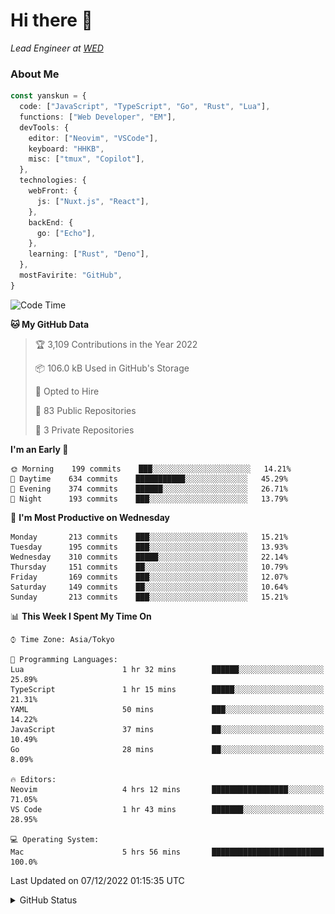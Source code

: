 # Hi there&nbsp;:wave:

_Lead Engineer at [WED](https://github.com/wedinc)_

### About Me

```ts
const yanskun = {
  code: ["JavaScript", "TypeScript", "Go", "Rust", "Lua"],
  functions: ["Web Developer", "EM"],
  devTools: {
    editor: ["Neovim", "VSCode"],
    keyboard: "HHKB",
    misc: ["tmux", "Copilot"],
  },
  technologies: {
    webFront: {
      js: ["Nuxt.js", "React"],
    },
    backEnd: {
      go: ["Echo"],
    },
    learning: ["Rust", "Deno"],
  },
  mostFavirite: "GitHub",
}
```

<!--START_SECTION:waka-->
![Code Time](http://img.shields.io/badge/Code%20Time-7%20hrs%2042%20mins-blue)

**🐱 My GitHub Data** 

> 🏆 3,109 Contributions in the Year 2022
 > 
> 📦 106.0 kB Used in GitHub's Storage 
 > 
> 💼 Opted to Hire
 > 
> 📜 83 Public Repositories 
 > 
> 🔑 3 Private Repositories  
 > 
**I'm an Early 🐤** 

```text
🌞 Morning    199 commits    ███░░░░░░░░░░░░░░░░░░░░░░   14.21% 
🌆 Daytime    634 commits    ███████████░░░░░░░░░░░░░░   45.29% 
🌃 Evening    374 commits    ██████░░░░░░░░░░░░░░░░░░░   26.71% 
🌙 Night      193 commits    ███░░░░░░░░░░░░░░░░░░░░░░   13.79%

```
📅 **I'm Most Productive on Wednesday** 

```text
Monday       213 commits    ███░░░░░░░░░░░░░░░░░░░░░░   15.21% 
Tuesday      195 commits    ███░░░░░░░░░░░░░░░░░░░░░░   13.93% 
Wednesday    310 commits    █████░░░░░░░░░░░░░░░░░░░░   22.14% 
Thursday     151 commits    ██░░░░░░░░░░░░░░░░░░░░░░░   10.79% 
Friday       169 commits    ███░░░░░░░░░░░░░░░░░░░░░░   12.07% 
Saturday     149 commits    ██░░░░░░░░░░░░░░░░░░░░░░░   10.64% 
Sunday       213 commits    ███░░░░░░░░░░░░░░░░░░░░░░   15.21%

```


📊 **This Week I Spent My Time On** 

```text
⌚︎ Time Zone: Asia/Tokyo

💬 Programming Languages: 
Lua                      1 hr 32 mins        ██████░░░░░░░░░░░░░░░░░░░   25.89% 
TypeScript               1 hr 15 mins        █████░░░░░░░░░░░░░░░░░░░░   21.31% 
YAML                     50 mins             ███░░░░░░░░░░░░░░░░░░░░░░   14.22% 
JavaScript               37 mins             ██░░░░░░░░░░░░░░░░░░░░░░░   10.49% 
Go                       28 mins             ██░░░░░░░░░░░░░░░░░░░░░░░   8.09%

🔥 Editors: 
Neovim                   4 hrs 12 mins       █████████████████░░░░░░░░   71.05% 
VS Code                  1 hr 43 mins        ███████░░░░░░░░░░░░░░░░░░   28.95%

💻 Operating System: 
Mac                      5 hrs 56 mins       █████████████████████████   100.0%

```


 Last Updated on 07/12/2022 01:15:35 UTC
<!--END_SECTION:waka-->

<details>
<summary>GitHub Status</summary>
<picture>
  <source media="(prefers-color-scheme: dark)" srcset="https://raw.githubusercontent.com/yanskun/yanskun/master/profile-summary-card-output/nord_dark/0-profile-details.svg">
 <img src="https://raw.githubusercontent.com/yanskun/yanskun/master/profile-summary-card-output/default/0-profile-details.svg">
</picture>
<br>
<picture>
  <source media="(prefers-color-scheme: dark)" srcset="https://raw.githubusercontent.com/yanskun/yanskun/master/profile-summary-card-output/nord_dark/1-repos-per-language.svg">
 <img src="https://raw.githubusercontent.com/yanskun/yanskun/master/profile-summary-card-output/default/1-repos-per-language.svg">
</picture>
<picture>
  <source media="(prefers-color-scheme: dark)" srcset="https://raw.githubusercontent.com/yanskun/yanskun/master/profile-summary-card-output/nord_dark/2-most-commit-language.svg">
 <img src="https://raw.githubusercontent.com/yanskun/yanskun/master/profile-summary-card-output/default/2-most-commit-language.svg">
</picture>
<br>
<picture>
  <source media="(prefers-color-scheme: dark)" srcset="https://raw.githubusercontent.com/yanskun/yanskun/master/profile-summary-card-output/nord_dark/3-stats.svg">
 <img src="https://raw.githubusercontent.com/yanskun/yanskun/master/profile-summary-card-output/default/3-stats.svg">
</picture>
<picture>
  <source media="(prefers-color-scheme: dark)" srcset="https://raw.githubusercontent.com/yanskun/yanskun/master/profile-summary-card-output/nord_dark/4-productive-time.svg">
 <img src="https://raw.githubusercontent.com/yanskun/yanskun/master/profile-summary-card-output/default/4-productive-time.svg">
</picture>
</details>
